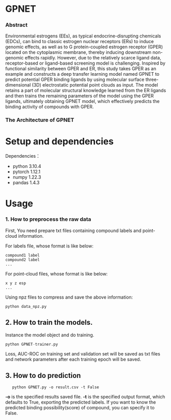 # GPNET

### Abstract

Environmental estrogens (EEs), as typical endocrine-disrupting chemicals (EDCs), can bind to classic estrogen nuclear receptors (ERs) to induce genomic effects, as well as to G protein-coupled estrogen receptor (GPER) located on the cytoplasmic membrane, thereby inducing downstream non-genomic effects rapidly. However, due to the relatively scarce ligand data, receptor-based or ligand-based screening model is challenging. Inspired by functional similarity between GPER and ER, this study takes GPER as an example and constructs a deep transfer learning model named GPNET to predict potential GPER binding ligands by using molecular surface three-dimensional (3D) electrostatic potential point clouds as input. The model retains a part of molecular structural knowledge learned from the ER ligands and then trains the remaining parameters of the model using the GPER ligands, ultimately obtaining GPNET model, which effectively predicts the binding activity of compounds with GPER.

### The Architecture of GPNET



# Setup and dependencies

Dependencies：

- python 3.10.4
- pytorch 1.12.1
- numpy 1.22.3
- pandas 1.4.3

# Usage

### 1. How to preprocess the raw data
First, You need prepare txt files containing compound labels and point-cloud information.

For labels file, whose format is like below:
```
compound1 label
compound2 label
...
```

For point-cloud files, whose format is like below:
```
x y z esp
...
```

Using npz files to compress and save the above information:
```python
python data_npz.py 
```

## 2. How to train the models. 
Instance the model object and do training.
```python
python GPNET-trainer.py 
```
Loss, AUC-ROC on training set and validation set will be saved as txt files and network parameters after each training epoch will be saved.

## 3. How to do prediction
 ```
    python GPNET.py -o result.csv -t False
   ```
**-o** is the specified results saved file.
**-t** is the specified output format, which defaults to True, exporting the predicted labels. 
If you want to know the predicted binding possibility(score) of compound, you can specify it to False.

